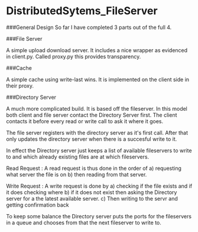 # DistributedSytems_FileServer

###General Design
So far I have completed 3 parts out of the full 4.

###File Server

A simple upload download server. It includes a nice wrapper as evidenced in client.py. Called proxy.py this provides transparency.

###Cache

A simple cache using write-last wins. It is implemented on the client side in their proxy.

###Directory Server

A much more complicated build. It is based off the fileserver. In this model both client and file server contact the Directory Server first. The client contacts it before every read or write call to ask it where it goes.

The file server registers with the directory server as it's first call. After that only updates the directory server when there is a succesful write to it.

In effect the Directory server just keeps a list of available fileservers to write to and which already existing files are at which fileservers.

Read Request : A read request is thus done in the order of
    a) requesting what server the file is on 
    b) then reading from that server.

Write Request : A write request is done by
    a) checking if the file exists and if it does checking where
    b) if it does not exist then asking the Directory server for a the latest available server.
    c) Then writing to the servr and getting confirmation back

To keep some balance the Directory server puts the ports for the fileservers in a queue and chooses from that the next fileserver to write to.

